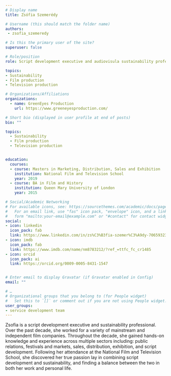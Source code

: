 ```yaml
---
# Display name
title: Zsófia Szemerédy

# Username (this should match the folder name)
authors:
 - zsofia_szemeredy

# Is this the primary user of the site?
superuser: false

# Role/position
role: Script development executive and audiovisula sustainability professional.

topics:
- Sustainability
- Film production
- Television production

# Organizations/Affiliations
organizations:
  - name: GreenEyes Production
    url: https://www.greeneyesproduction.com/

# Short bio (displayed in user profile at end of posts)
bio: ""

topics:
  - Sustainability
  - Film production
  - Television production


education:
  courses:
  - course: Masters in Marketing, Distribution, Sales and Exhibition
    institution: National Film and Television School
    year: 2019
  - course: BA in Film and History
    institution: Queen Mary University of London
    year: 2015

# Social/Academic Networking
# For available icons, see: https://sourcethemes.com/academic/docs/page-builder/#icons
#   For an email link, use "fas" icon pack, "envelope" icon, and a link in the
#   form "mailto:your-email@example.com" or "#contact" for contact widget.
social:
- icon: linkedin
  icon_pack: fab
  link: https://www.linkedin.com/in/zs%C3%B3fia-szemer%C3%A9dy-70659323/
- icon: imdb
  icon_pack: fab
  link: https://www.imdb.com/name/nm8783212/?ref_=ttfc_fc_cr1485
- icon: orcid
  icon_pack: ai
  link: https://orcid.org/0009-0005-8431-1547


# Enter email to display Gravatar (if Gravatar enabled in Config)
email: ""

# …
# Organizational groups that you belong to (for People widget)
#   Set this to `[]` or comment out if you are not using People widget.
user_groups:
- service development team
---
```


Zsofia is a script development executive and sustainability professional.
Over the past decade, she worked for a variety of mainstream and independent film companies. Throughout the decade, she gained hands-on knowledge and experience across multiple sectors including: public relations, festivals and markets, sales, distribution, exhibition, and script development. Following her attendance at the National Film and Television School, she discovered her true passion lay in combining script development and sustainability, and finding a balance between the two in both her work and personal life.

